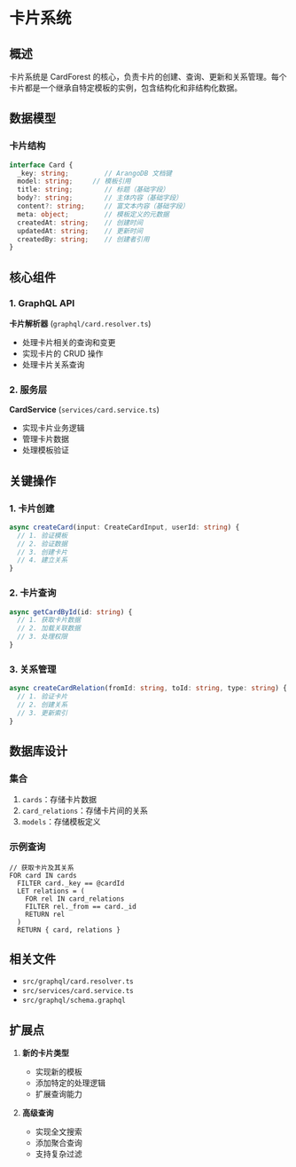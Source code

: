 # 卡片系统

## 概述

卡片系统是 CardForest 的核心，负责卡片的创建、查询、更新和关系管理。每个卡片都是一个继承自特定模板的实例，包含结构化和非结构化数据。

## 数据模型

### 卡片结构
```typescript
interface Card {
  _key: string;         // ArangoDB 文档键
  model: string;     // 模板引用
  title: string;        // 标题（基础字段）
  body?: string;        // 主体内容（基础字段）
  content?: string;     // 富文本内容（基础字段）
  meta: object;         // 模板定义的元数据
  createdAt: string;    // 创建时间
  updatedAt: string;    // 更新时间
  createdBy: string;    // 创建者引用
}
```

## 核心组件

### 1. GraphQL API

**卡片解析器** (`graphql/card.resolver.ts`)
- 处理卡片相关的查询和变更
- 实现卡片的 CRUD 操作
- 处理卡片关系查询

### 2. 服务层

**CardService** (`services/card.service.ts`)
- 实现卡片业务逻辑
- 管理卡片数据
- 处理模板验证

## 关键操作

### 1. 卡片创建
```typescript
async createCard(input: CreateCardInput, userId: string) {
  // 1. 验证模板
  // 2. 验证数据
  // 3. 创建卡片
  // 4. 建立关系
}
```

### 2. 卡片查询
```typescript
async getCardById(id: string) {
  // 1. 获取卡片数据
  // 2. 加载关联数据
  // 3. 处理权限
}
```

### 3. 关系管理
```typescript
async createCardRelation(fromId: string, toId: string, type: string) {
  // 1. 验证卡片
  // 2. 创建关系
  // 3. 更新索引
}
```

## 数据库设计

### 集合
1. `cards`：存储卡片数据
2. `card_relations`：存储卡片间的关系
3. `models`：存储模板定义

### 示例查询
```aql
// 获取卡片及其关系
FOR card IN cards
  FILTER card._key == @cardId
  LET relations = (
    FOR rel IN card_relations
    FILTER rel._from == card._id
    RETURN rel
  )
  RETURN { card, relations }
```

## 相关文件

- `src/graphql/card.resolver.ts`
- `src/services/card.service.ts`
- `src/graphql/schema.graphql`

## 扩展点

1. **新的卡片类型**
   - 实现新的模板
   - 添加特定的处理逻辑
   - 扩展查询能力

2. **高级查询**
   - 实现全文搜索
   - 添加聚合查询
   - 支持复杂过滤
